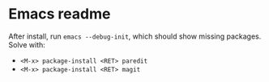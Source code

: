 # Emacs readme

After install, run `emacs --debug-init`, which should show missing packages. Solve with:

* `<M-x> package-install <RET> paredit`
* `<M-x> package-install <RET> magit`
